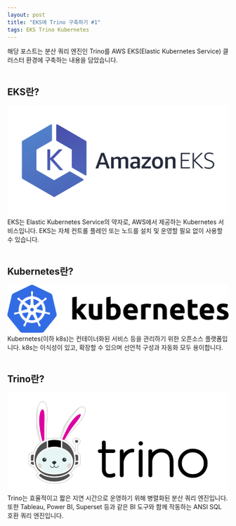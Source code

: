 ```yaml
---
layout: post
title: "EKS에 Trino 구축하기 #1"
tags: EKS Trino Kubernetes
---
```

해당 포스트는 분산 쿼리 엔진인 Trino를 AWS EKS(Elastic Kubernetes Service) 클러스터 환경에 구축하는 내용을 담았습니다.
<br/><br/>
## EKS란?
<img src = "/post_images/eks-on-trino-part1/amazon_eks.png" width="auto" height=auto>
EKS는 Elastic Kubernetes Service의 약자로, 
AWS에서 제공하는 Kubernetes 서비스입니다. EKS는 자체 컨트롤 플레인 또는 노드를 설치 및 운영할 필요 없이 사용할 수 있습니다.
<br/><br/>

## Kubernetes란?
<img src = "/post_images/eks-on-trino-part1/kubernetes.png" width="auto" height=auto>
Kubernetes(이하 k8s)는 컨테이너화된 서비스 등을 관리하기 위한 오픈소스 플랫폼입니다. k8s는 이식성이 있고, 확장할 수 있으며 선언적 구성과 자동화 모두 용이합니다. 
<br/><br/>

## Trino란?
<img src = "/post_images/eks-on-trino-part1/trino.png" width="auto" height=auto>
Trino는 효율적이고 짧은 지연 시간으로 운영하기 위해 병렬화된 분산 쿼리 엔진입니다. 또한 Tableau, Power BI, Superset 등과 같은 BI 도구와 함께 작동하는 ANSI SQL 호환 쿼리 엔진입니다.


